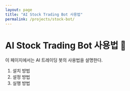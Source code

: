```yaml
---
layout: page
title: "AI Stock Trading Bot 사용법"
permalink: /projects/stock-bot/
---
```

# AI Stock Trading Bot 사용법 🚀

이 페이지에서는 AI 트레이딩 봇의 사용법을 설명한다.

1. 설치 방법
2. 설정 방법
3. 실행 방법
